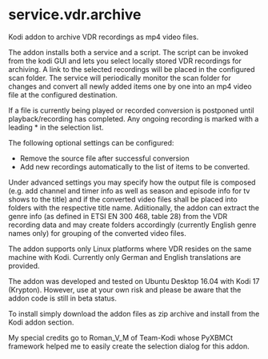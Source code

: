 # service.vdr.archive

Kodi addon to archive VDR recordings as mp4 video files.

The addon installs both a service and a script. The script can be 
invoked from the kodi GUI and lets you select locally stored VDR 
recordings for archiving. A link to the selected recordings will be
placed in the configured scan folder. The service will periodically 
monitor the scan folder for changes and convert all newly added items 
one by one into an mp4 video file at the configured destination.

If a file is currently being played or recorded conversion is postponed 
until playback/recording has completed. Any ongoing recording is marked 
with a leading * in the selection list.

The following optional settings can be configured:
- Remove the source file after successful conversion
- Add new recordings automatically to the list of items to be converted.

Under advanced settings you may specify how the output file is composed 
(e.g. add channel and timer info as well as season and episode info for
tv shows to the title) and if the converted video files shall be placed 
into folders with the respective title name. Adiitionally, the addon can 
extract the genre info (as defined in ETSI EN 300 468, table 28) from the 
VDR recording data and may create folders accordingly (currently English 
genre names only) for grouping of the converted video files.

The addon supports only Linux platforms where VDR resides on the same
machine with Kodi. Currently only German and English translations are
provided.

The addon was developed and tested on Ubuntu Desktop 16.04 with Kodi 17 
(Krypton). However, use at your own risk and please be aware that the 
addon code is still in beta status.

To install simply download the addon files as zip archive and install from
the Kodi addon section.

My special credits go to Roman_V_M of Team-Kodi whose PyXBMCt framework 
helped me to easily create the selection dialog for this addon.
